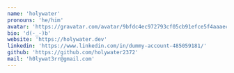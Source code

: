 ```yaml
---
name: 'holywater'
pronouns: 'he/him'
avatar: 'https://gravatar.com/avatar/9bfdc4ec972793cf05cb91efce5f4aaaec2a0da1bf4ec34dad0913f1d845faf6.webp?size=256'
bio: 'd(-_-)b'
website: 'https://holywater.dev'
linkedin: 'https://www.linkedin.com/in/dummy-account-485059181/'
github: 'https://github.com/holywater2372'
mail: 'h0lywat3rr@gmail.com'
---
```

